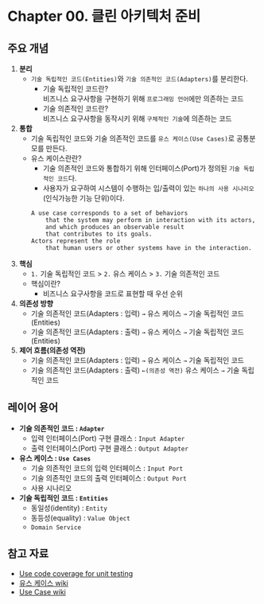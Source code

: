 # Chapter 00. 클린 아키텍처 준비

## 주요 개념
1. **분리**
   - `기술 독립적인 코드(Entities)`와 `기술 의존적인 코드(Adapters)`를 분리한다.
     - 기술 독립적인 코드란?  
       비즈니스 요구사항을 구현하기 위해 `프로그래밍 언어`에만 의존하는 코드
     - 기술 의존적인 코드란?  
       비즈니스 요구사항을 동작시키 위해 `구체적인 기술`에 의존하는 코드
1. **통합**
   - 기술 독립적인 코드와 기술 의존적인 코드를 `유스 케이스(Use Cases)`로 공통분모를 만든다.
   - 유스 케이스란란?
     - 기술 의존적인 코드와 통합하기 위해 인터페이스(Port)가 정의된 `기술 독립적인 코드`다.
     - 사용자가 요구하여 시스템이 수행하는 입/출력이 있는 `하나의 사용 시나리오`(인식가능한 기능 단위)이다.
     ```
     A use case corresponds to a set of behaviors 
         that the system may perform in interaction with its actors, 
         and which produces an observable result 
         that contributes to its goals. 
     Actors represent the role 
         that human users or other systems have in the interaction.
     ```
1. **핵심**
   - `1.` 기술 독립적인 코드 > `2.` 유스 케이스 > `3.` 기술 의존적인 코드
   - 핵심이란?
     - 비즈니스 요구사항을 코드로 표현할 때 우선 순위
1. **의존성 방향**
   - 기술 의존적인 코드(Adapters : 입력) `→` 유스 케이스 `→` 기술 독립적인 코드(Entities)
   - 기술 의존적인 코드(Adapters : 출력) `→` 유스 케이스 `→` 기술 독립적인 코드(Entities)
1. **제어 흐름(의존성 역전)**
   - 기술 의존적인 코드(Adapters : 입력) `→` 유스 케이스 `→` 기술 독립적인 코드
   - 기술 의존적인 코드(Adapters : 출력) `←(의존성 역전)` 유스 케이스 `→` 기술 독립적인 코드

## 레이어 용어
- **기술 의존적인 코드 : `Adapter`**
  - 입력 인터페이스(Port) 구현 클래스 : `Input Adapter`
  - 출력 인터페이스(Port) 구현 클래스 : `Output Adapter`
- **유스 케이스 : `Use Cases`**
  - 기술 의존적인 코드의 입력 인터페이스 : `Input Port`
  - 기술 의존적인 코드의 출력 인터페이스 : `Output Port`
  - 사용 시나리오
- **기술 독립적인 코드 : `Entities`**
  - 동일성(identity) : `Entity`
  - 동등성(equality) : `Value Object`
  - `Domain Service`

## 참고 자료
- [Use code coverage for unit testing](https://learn.microsoft.com/en-us/dotnet/core/testing/unit-testing-code-coverage?tabs=windows)
- [유스 케이스 wiki](https://ko.wikipedia.org/wiki/%EC%9C%A0%EC%8A%A4_%EC%BC%80%EC%9D%B4%EC%8A%A4)
- [Use Case wiki](https://en.wikipedia.org/wiki/Use_case)